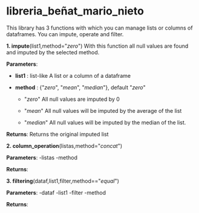 # libreria_beñat_mario_nieto
This library has 3 functions with which you can manage lists or columns of dataframes.
You can impute, operate and filter.


**1. impute**(list1,method="_zero_")
With this function all null values are found and imputed by the selected method.

****Parameters****:
  - **list1** : list-like
      A list or a column of a dataframe 
  - **method** : {"_zero_", "_mean_", "_median_"}, default "_zero_"

    - "_zero_"
        All null values are imputed by 0
        
    - "_mean_"
        All null values will be imputed by the average of the list
        
    - "_median_"
        All null values will be imputed by the median of the list.
      
****Returns****:
  Returns the original imputed list


**2. column_operation**(listas,method="_concat_")

****Parameters****:
  -listas
  -method
  
****Returns****:


**3. filtering**(dataf,list1,filter,method=="_equal_")

****Parameters****:
  -dataf
  -list1
  -filter
  -method

****Returns****:


